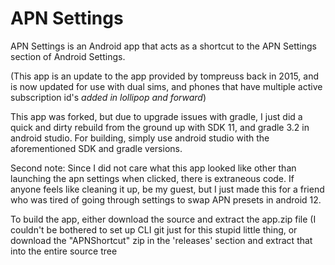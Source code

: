 # APN Settings

APN Settings is an Android app that acts as a shortcut to the 
APN Settings section of Android Settings.

(This app is an update to the app provided by tompreuss back in 2015, and is now updated for use with dual sims, and phones that have multiple active subscription id's *added in lollipop and forward*)


This app was forked, but due to upgrade issues with gradle, I just did a quick and dirty rebuild from the ground up with SDK 11, and gradle 3.2 in android studio. For building, simply use android studio with the aforementioned SDK and gradle versions.

Second note: Since I did not care what this app looked like other than launching the apn settings when clicked, there is extraneous code. If anyone feels like cleaning it up, be my guest, but I just made this for a friend who was tired of going through settings to swap APN presets in android 12.

To build the app, either download the source and extract the app.zip file (I couldn't be bothered to set up CLI git just for this stupid little thing, or download the "APNShortcut" zip in the 'releases' section and extract that into the entire source tree
